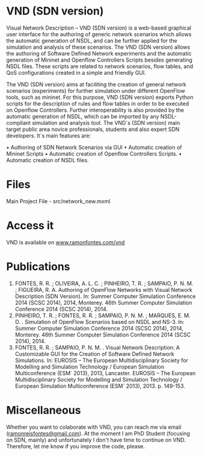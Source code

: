 # VND (SDN version)
Visual Network Description – VND (SDN version) is a web-based graphical user interface for the authoring of generic network scenarios which allows the automatic generation of NSDL, and can be further applied for the simulation and analysis of these scenarios. The VND (SDN version) allows the authoring of Software Defined Network experiments and the automatic generation of Mininet and Openflow Controllers Scripts besides generating NSDL files. These scripts are related to network scenarios, flow tables, and QoS configurations created in a simple and friendly GUI.

The VND (SDN version) aims at faciliting the creation of general network scenarios (experiments) for further simulation under different OpenFlow tools, such as mininet. For this purpose, VND (SDN version) exports Python scripts for the description of rules and flow tables in order to be executed on Openflow Controllers. Further interoperability is also provided by the automatic generation of NSDL, which can be imported by any NSDL-compliant simulation and analysis tool. The VND´s (SDN version) main target public area novice professionals, students and also expert SDN developers. It´s main features are:

• Authoring of SDN Network Scenarios via GUI
• Automatic creation of Mininet Scripts
• Automatic creation of Openflow Controllers Scripts.
• Automatic creation of NSDL files.


# Files
Main Project File - src/network_new.mxml


# Access it
VND is available on www.ramonfontes.com/vnd


# Publications
1. FONTES, R. R. ; OLIVEIRA, A. L. C. ; PINHEIRO, T. R. ; SAMPAIO, P. N. M. ; FIGUEIRA, R. A. Authoring of OpenFlow Networks with Visual Network Description (SDN Version). In: Summer Computer Simulation Conference 2014 (SCSC 2014), 2014, Monterey. 46th Summer Computer Simulation Conference 2014 (SCSC 2014), 2014.
2. PINHEIRO, T. R. ; FONTES, R. R. ; SAMPAIO, P. N. M. ; MARQUES, E. M. D. . Simulation of OpenFlow Scenarios based on NSDL and NS-3. In: Summer Computer Simulation Conference 2014 (SCSC 2014), 2014, Monterey. 46th Summer Computer Simulation Conference 2014 (SCSC 2014), 2014.
3. FONTES, R. R. ; SAMPAIO, P. N. M. . Visual Network Description: A Customizable GUI for the Creation of Software Defined Network Simulations. In: EUROSIS – The European Multidisciplinary Society for Modelling and Simulation Technology / European Simulation Multiconference (ESM´ 2013), 2013, Lancaster. EUROSIS – The European Multidisciplinary Society for Modelling and Simulation Technology / European Simulation Multiconference (ESM´ 2013), 2013. p. 149-153.


# Miscellaneous
Whether you want to colaborate with VND, you can reach me via email (ramonreisfontes@gmail.com).
At the moment I am PhD Student (focusing on SDN, mainly) and unfortunately I don't have time to continue on VND. Therefore, let me know if you improve the code, please.
